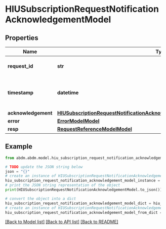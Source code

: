 # HIUSubscriptionRequestNotificationAcknowledgementModel


## Properties

Name | Type | Description | Notes
------------ | ------------- | ------------- | -------------
**request_id** | **str** | a nonce, unique for each HTTP request | 
**timestamp** | **datetime** | Date time format in UTC, includes miliseconds YYYY-MM-DDThh:mm:ss.vZ | 
**acknowledgement** | [**HIUSubscriptionRequestNotificationAcknowledgementAcknowledgementModelModel**](HIUSubscriptionRequestNotificationAcknowledgementAcknowledgementModel.md) |  | [optional] 
**error** | [**ErrorModelModel**](ErrorModel.md) |  | [optional] 
**resp** | [**RequestReferenceModelModel**](RequestReferenceModel.md) |  | 

## Example

```python
from abdm.abdm.model.hiu_subscription_request_notification_acknowledgement_model import HIUSubscriptionRequestNotificationAcknowledgementModel

# TODO update the JSON string below
json = "{}"
# create an instance of HIUSubscriptionRequestNotificationAcknowledgementModel from a JSON string
hiu_subscription_request_notification_acknowledgement_model_instance = HIUSubscriptionRequestNotificationAcknowledgementModel.from_json(json)
# print the JSON string representation of the object
print(HIUSubscriptionRequestNotificationAcknowledgementModel.to_json())

# convert the object into a dict
hiu_subscription_request_notification_acknowledgement_model_dict = hiu_subscription_request_notification_acknowledgement_model_instance.to_dict()
# create an instance of HIUSubscriptionRequestNotificationAcknowledgementModel from a dict
hiu_subscription_request_notification_acknowledgement_model_from_dict = HIUSubscriptionRequestNotificationAcknowledgementModel.from_dict(hiu_subscription_request_notification_acknowledgement_model_dict)
```
[[Back to Model list]](../README.md#documentation-for-models) [[Back to API list]](../README.md#documentation-for-api-endpoints) [[Back to README]](../README.md)


